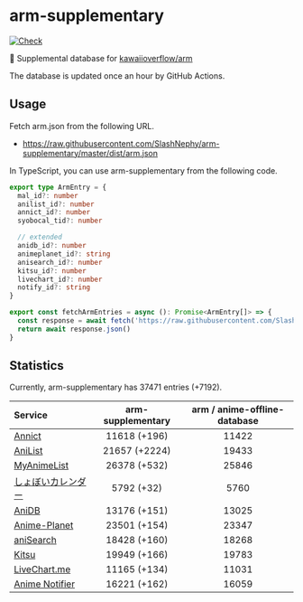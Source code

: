 # arm-supplementary

[![Check](https://github.com/SlashNephy/arm-supplementary/actions/workflows/check-node.yml/badge.svg)](https://github.com/SlashNephy/arm-supplementary/actions/workflows/check-node.yml)

💊 Supplemental database for [kawaiioverflow/arm](https://github.com/kawaiioverflow/arm)

The database is updated once an hour by GitHub Actions.

## Usage

Fetch arm.json from the following URL.

- https://raw.githubusercontent.com/SlashNephy/arm-supplementary/master/dist/arm.json

In TypeScript, you can use arm-supplementary from the following code.

```TypeScript
export type ArmEntry = {
  mal_id?: number
  anilist_id?: number
  annict_id?: number
  syobocal_tid?: number

  // extended
  anidb_id?: number
  animeplanet_id?: string
  anisearch_id?: number
  kitsu_id?: number
  livechart_id?: number
  notify_id?: string
}

export const fetchArmEntries = async (): Promise<ArmEntry[]> => {
  const response = await fetch('https://raw.githubusercontent.com/SlashNephy/arm-supplementary/master/dist/arm.json')
  return await response.json()
}
```

## Statistics

Currently, arm-supplementary has 37471 entries (+7192).

| Service                                     | arm-supplementary | arm / anime-offline-database |
| :------------------------------------------ | :---------------: | :--------------------------: |
| [Annict](https://annict.com)                |   11618 (+196)    |            11422             |
| [AniList](https://anilist.co)               |   21657 (+2224)   |            19433             |
| [MyAnimeList](https://myanimelist.net)      |   26378 (+532)    |            25846             |
| [しょぼいカレンダー](https://cal.syoboi.jp) |    5792 (+32)     |             5760             |
| [AniDB](https://anidb.net)                  |   13176 (+151)    |            13025             |
| [Anime-Planet](https://anime-planet.com)    |   23501 (+154)    |            23347             |
| [aniSearch](https://anisearch.com)          |   18428 (+160)    |            18268             |
| [Kitsu](https://kitsu.io)                   |   19949 (+166)    |            19783             |
| [LiveChart.me](https://livechart.me)        |   11165 (+134)    |            11031             |
| [Anime Notifier](https://notify.moe)        |   16221 (+162)    |            16059             |
